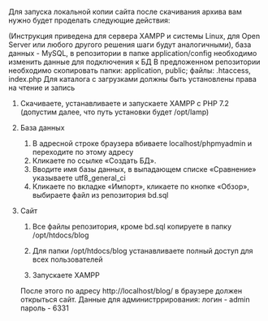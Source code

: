 Для запуска локальной копии сайта после скачивания архива вам нужно будет проделать следующие действия:

(Инструкция приведена для сервера XAMPP и системы Linux, для Open Server или любого другого решения шаги будут аналогичными), база данных - MySQL, в репозитории в папке application/config необходимо изменить данные для подключения к БД
В предложенном репозитории необходимо скопировать папки: application, public; файлы: .htaccess, index.php 
Для каталога с загрузками должны быть установлены права на чтение и запись
1. Скачиваете, устанавливаете и запускаете XAMPP с PHP 7.2 (допустим далее, что путь установки будет /opt/lamp)
2. База данных
	1. В адресной строке браузера вбиваете localhost/phpmyadmin и переходите по этому адресу
	2. Кликаете по ссылке «Создать БД».
	3. Вводите имя базы данных, в выпадающем списке «Сравнение» указываете utf8_general_ci
	4. Кликаете по вкладке «Импорт», кликаете по кнопке «Обзор», выбираете файл из репозитория bd.sql

3. Сайт
	1. Все файлы репозитория, кроме bd.sql копируете в папку /opt/htdocs/blog
	
	2. Для папки /opt/htdocs/blog устанавливаете полный доступ для всех пользователей

	3. Запускаете XAMPP

	После этого по адресу http://localhost/blog/ в браузере должен открыться сайт.
	Данные для администррирования:
		логин - admin
		пароль - 6331
